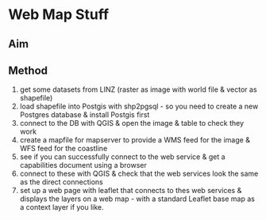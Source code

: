 # Web Map Stuff 
## Aim 

## Method 
1. get some datasets from LINZ (raster as image with world file & vector as shapefile)
2. load shapefile into Postgis with shp2pgsql - so you need to create a new Postgres database & install Postgis first
3. connect to the DB with QGIS & open the image & table to check they work
4. create a mapfile for mapserver to provide a WMS feed for the image & WFS feed for the coastline
5. see if you can successfully connect to the web service & get a capabilities document using a browser
6. connect to these with QGIS & check that the web services look the same as the direct connections
7. set up a web page with leaflet that connects to thes web services & displays the layers on a web map - with a standard Leaflet base map as a context layer if you like.
